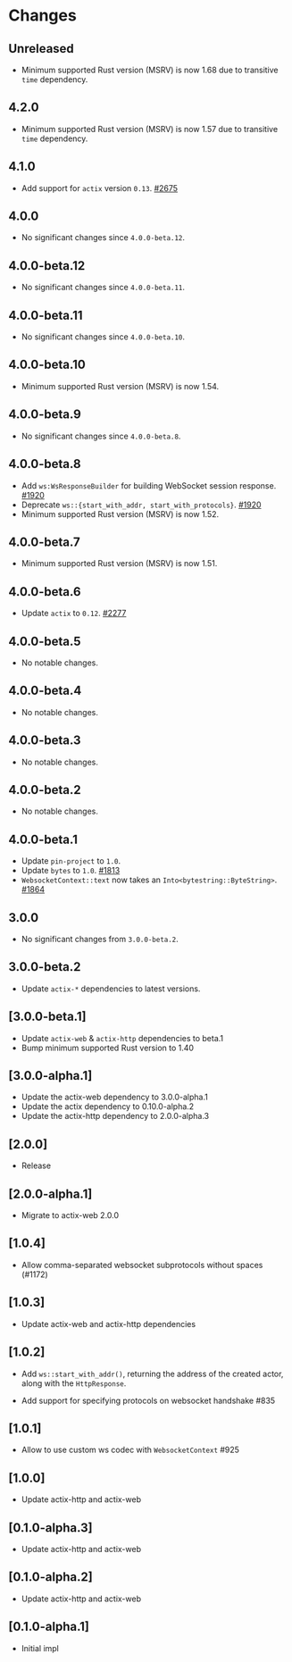 # Changes

## Unreleased

- Minimum supported Rust version (MSRV) is now 1.68 due to transitive `time` dependency.

## 4.2.0

- Minimum supported Rust version (MSRV) is now 1.57 due to transitive `time` dependency.

## 4.1.0

- Add support for `actix` version `0.13`. [#2675]

[#2675]: https://github.com/actix/actix-web/pull/2675

## 4.0.0

- No significant changes since `4.0.0-beta.12`.

## 4.0.0-beta.12

- No significant changes since `4.0.0-beta.11`.

## 4.0.0-beta.11

- No significant changes since `4.0.0-beta.10`.

## 4.0.0-beta.10

- Minimum supported Rust version (MSRV) is now 1.54.

## 4.0.0-beta.9

- No significant changes since `4.0.0-beta.8`.

## 4.0.0-beta.8

- Add `ws:WsResponseBuilder` for building WebSocket session response. [#1920]
- Deprecate `ws::{start_with_addr, start_with_protocols}`. [#1920]
- Minimum supported Rust version (MSRV) is now 1.52.

[#1920]: https://github.com/actix/actix-web/pull/1920

## 4.0.0-beta.7

- Minimum supported Rust version (MSRV) is now 1.51.

## 4.0.0-beta.6

- Update `actix` to `0.12`. [#2277]

[#2277]: https://github.com/actix/actix-web/pull/2277

## 4.0.0-beta.5

- No notable changes.

## 4.0.0-beta.4

- No notable changes.

## 4.0.0-beta.3

- No notable changes.

## 4.0.0-beta.2

- No notable changes.

## 4.0.0-beta.1

- Update `pin-project` to `1.0`.
- Update `bytes` to `1.0`. [#1813]
- `WebsocketContext::text` now takes an `Into<bytestring::ByteString>`. [#1864]

[#1813]: https://github.com/actix/actix-web/pull/1813
[#1864]: https://github.com/actix/actix-web/pull/1864

## 3.0.0

- No significant changes from `3.0.0-beta.2`.

## 3.0.0-beta.2

- Update `actix-*` dependencies to latest versions.

## [3.0.0-beta.1]

- Update `actix-web` & `actix-http` dependencies to beta.1
- Bump minimum supported Rust version to 1.40

## [3.0.0-alpha.1]

- Update the actix-web dependency to 3.0.0-alpha.1
- Update the actix dependency to 0.10.0-alpha.2
- Update the actix-http dependency to 2.0.0-alpha.3

## [2.0.0]

- Release

## [2.0.0-alpha.1]

- Migrate to actix-web 2.0.0

## [1.0.4]

- Allow comma-separated websocket subprotocols without spaces (#1172)

## [1.0.3]

- Update actix-web and actix-http dependencies

## [1.0.2]

- Add `ws::start_with_addr()`, returning the address of the created actor, along with the `HttpResponse`.

- Add support for specifying protocols on websocket handshake #835

## [1.0.1]

- Allow to use custom ws codec with `WebsocketContext` #925

## [1.0.0]

- Update actix-http and actix-web

## [0.1.0-alpha.3]

- Update actix-http and actix-web

## [0.1.0-alpha.2]

- Update actix-http and actix-web

## [0.1.0-alpha.1]

- Initial impl
